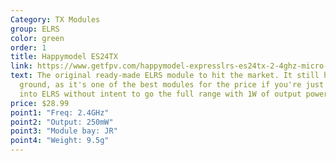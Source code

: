 ```yaml
---
Category: TX Modules
group: ELRS
color: green
order: 1
title: Happymodel ES24TX
link: https://www.getfpv.com/happymodel-expresslrs-es24tx-2-4ghz-micro-tx-module.html
text: The original ready-made ELRS module to hit the market. It still holds its
  ground, as it's one of the best modules for the price if you're just getting
  into ELRS without intent to go the full range with 1W of output power
price: $28.99
point1: "Freq: 2.4GHz"
point2: "Output: 250mW"
point3: "Module bay: JR"
point4: "Weight: 9.5g"
---
```

